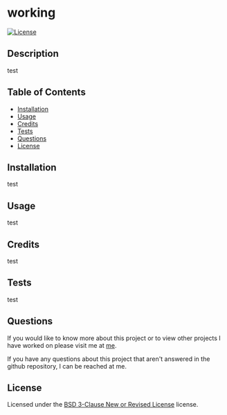 # working

  [![License](https://img.shields.io/badge/License-BSD_3--Clause-blue.svg)](https://opensource.org/licenses/BSD-3-Clause)

  ## Description

  test

  ## Table of Contents

  - [Installation](#installation)
  - [Usage](#usage)
  - [Credits](#credits)
  - [Tests](#tests)
  - [Questions](#questions)
  - [License](#license)

  ## Installation

  test

  ## Usage

  test

  ## Credits

  test

  ## Tests

  test

  ## Questions

  If you would like to know more about this project or to view other projects I have worked on please visit me at [me](https://github.com/me).

  If you have any questions about this project that aren't answered in the github repository, I can be reached at me.

  ## License
  Licensed under the [BSD 3-Clause New or Revised License](https://opensource.org/licenses/BSD-3-Clause) license.
